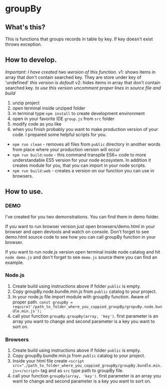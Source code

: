 # groupBy

## What's this?

This is functions that groups records in table by key. If key doesn't exist throws exception.


## How to develop.

*Important: I have created two wersion of this function.*
v1: shows items in array that don't contain searched key. They are store under key of 'undefined' *this version is default*
v2: hides items in array that don't contain searched key. *to use this version uncomment proper lines in source file and build*

1. unzip project
2. open terminal inside unziped folder
3. in terminal type `npm install` to create development environment
4. open in your favorite IDE `group.js` from `src` folder
5. modify code as you like
6. when you finish probably you want to make production version of your code. I prepared some helpful scripts for you.
  - `npm run clean` - removes all files from `public` directory in another words from place where your production version will occur
  - `npm run build:node` - this command transpile ES6+ code to more understandable ES5 version for your node ecosystem. In addition it creates module for you, that you can import in your node scripts.
  - `npm run build:web` - creates a version on our function you can use in browsers.


## How to use.

### DEMO

I've created for you two demonstrations. You can find them in demo folder.

If you want to run browser version just open browsers/demo.html in your browser and open devtools and watch on console. Don't forget to see demo.html source code to see how you can call groupBy function in your browser.

If you want to run node.js version open terminal inside node catalog and hit `node demo.js` and don't forget to see `demo.js` source there you can find an example.

### Node.js

1. Create build using instructions above if folder `public` is empty.
2. Copy groupBy.node.bundle.min.js from `public` catalog to your project.
3. In your node.js file import module with groupBy function. Aware of proper path.
  `const groupBy = require('/path_to_folder_where_you_coppied_groupBy/gropuBy.node.bundle.min.js');`
4. call your function `groupBy.groupBy(array, 'key')`. first parameter is an array you want to change and second parameter is a key you want to sort on.

### Browsers

1. Create build using instructions above if folder `public` is empty.
2. Copy groupBy.bundle.min.js from `public` catalog to your project.
3. Inside your html file create `<script src="./path_to_folder_where_you_coppied_groupBy/groupBy.bundle.min.js></script>` tag and as `src` type path to groupBy file.
4. call your function `groupBy(array, 'key')`. first parameter is an array you want to change and second parameter is a key you want to sort on.